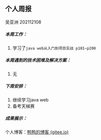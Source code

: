 ## 个人周报

吴亚洲 202112108

##### 本周工作：

1. 学习了`java web从入门到项目实战 p101~p200`

##### 本周遇到的技术困难及解决方案：

1. 无

##### 下周安排：

1. 继续学习java web
2. 备考天梯赛

##### 成果展示：

个人博客：[鸭鸭的博客 (gitee.io)](http://y-ay-a.gitee.io/)